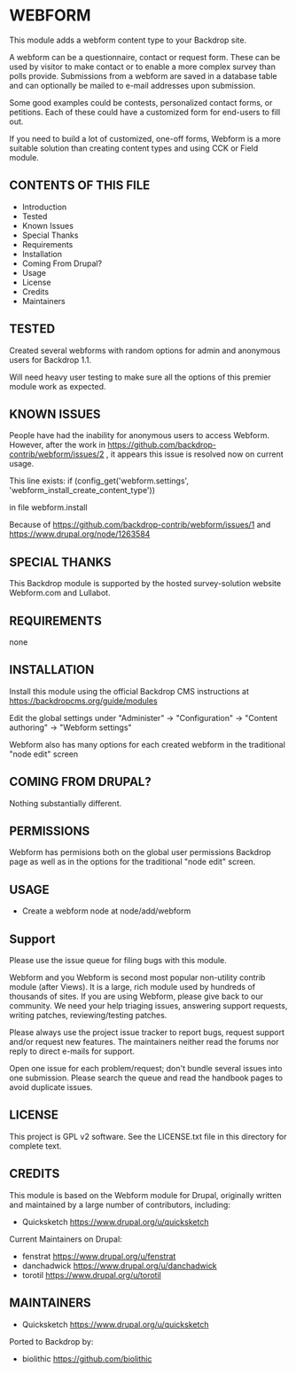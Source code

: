 WEBFORM
===================

This module adds a webform content type to your Backdrop site.

A webform can be a questionnaire, contact or request form. These can be used by visitor to make contact or to enable a more complex survey than polls provide. Submissions from a webform are saved in a database table and can optionally be mailed to e-mail addresses upon submission.

Some good examples could be contests, personalized contact forms, or petitions. Each of these could have a customized form for end-users to fill out.

If you need to build a lot of customized, one-off forms, Webform is a more suitable solution than creating content types and using CCK or Field module.

CONTENTS OF THIS FILE
---------------------

 - Introduction
 - Tested
 - Known Issues
 - Special Thanks
 - Requirements
 - Installation
 - Coming From Drupal?
 - Usage
 - License
 - Credits
 - Maintainers

TESTED
-----

Created several webforms with random options for admin and anonymous users for Backdrop 1.1.

Will need heavy user testing to make sure all the options of this premier module work as expected.

KNOWN ISSUES
---------------------

People have had the inability for anonymous users to access Webform.  However, after the work in <https://github.com/backdrop-contrib/webform/issues/2> , it appears this issue is resolved now on current usage.

This line exists:
if (config_get('webform.settings', 'webform_install_create_content_type'))

in file webform.install

Because of https://github.com/backdrop-contrib/webform/issues/1
and
https://www.drupal.org/node/1263584

SPECIAL THANKS
--------------

This Backdrop module is supported by the hosted survey-solution website Webform.com and Lullabot.


REQUIREMENTS
------------

none

INSTALLATION
------------

Install this module using the official Backdrop CMS instructions at https://backdropcms.org/guide/modules

Edit the global settings under "Administer" -> "Configuration" -> "Content authoring" -> "Webform settings"

Webform also has many options for each created webform in the traditional "node edit" screen

COMING FROM DRUPAL?
-------------------

Nothing substantially different.

PERMISSIONS
------------

Webform has permisions both on the global user permissions Backdrop page as well as in the options for the traditional "node edit" screen.


USAGE
-----

* Create a webform node at node/add/webform

Support
-------
Please use the issue queue for filing bugs with this module.

Webform and you
Webform is second most popular non-utility contrib module (after Views). It is a large, rich module used by hundreds of thousands of sites. If you are using Webform, please give back to our community. We need your help triaging issues, answering support requests, writing patches, reviewing/testing patches.

Please always use the project issue tracker to report bugs, request support and/or request new features. The maintainers neither read the forums nor reply to direct e-mails for support.

Open one issue for each problem/request; don't bundle several issues into one submission. Please search the queue and read the handbook pages to avoid duplicate issues.

LICENSE
-------

This project is GPL v2 software. See the LICENSE.txt file in this directory for complete text.

CREDITS
-----------

This module is based on the Webform module for Drupal, originally written and maintained by a large number of contributors, including:

- Quicksketch <https://www.drupal.org/u/quicksketch>

Current Maintainers on Drupal:

- fenstrat <https://www.drupal.org/u/fenstrat>
- danchadwick <https://www.drupal.org/u/danchadwick>
- torotil <https://www.drupal.org/u/torotil>

MAINTAINERS
-----------

- Quicksketch <https://www.drupal.org/u/quicksketch>

Ported to Backdrop by:

 - biolithic <https://github.com/biolithic>
